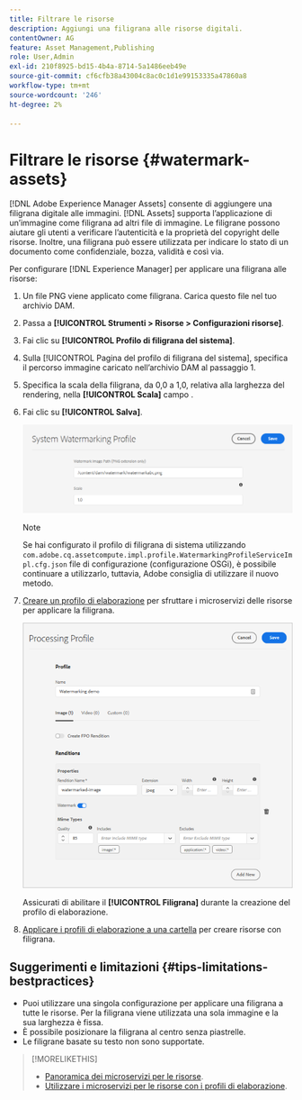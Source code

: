 ```yaml
---
title: Filtrare le risorse
description: Aggiungi una filigrana alle risorse digitali.
contentOwner: AG
feature: Asset Management,Publishing
role: User,Admin
exl-id: 210f8925-bd15-4b4a-8714-5a1486eeb49e
source-git-commit: cf6cfb38a43004c8ac0c1d1e99153335a47860a8
workflow-type: tm+mt
source-wordcount: '246'
ht-degree: 2%

---
```


# Filtrare le risorse {#watermark-assets}

[!DNL Adobe Experience Manager Assets] consente di aggiungere una filigrana digitale alle immagini. [!DNL Assets] supporta l’applicazione di un’immagine come filigrana ad altri file di immagine. Le filigrane possono aiutare gli utenti a verificare l’autenticità e la proprietà del copyright delle risorse. Inoltre, una filigrana può essere utilizzata per indicare lo stato di un documento come confidenziale, bozza, validità e così via.

Per configurare [!DNL Experience Manager] per applicare una filigrana alle risorse:

1. Un file PNG viene applicato come filigrana. Carica questo file nel tuo archivio DAM.

1. Passa a **[!UICONTROL Strumenti > Risorse > Configurazioni risorse]**.

1. Fai clic su **[!UICONTROL Profilo di filigrana del sistema]**.

1. Sulla [!UICONTROL Pagina del profilo di filigrana del sistema], specifica il percorso immagine caricato nell’archivio DAM al passaggio 1.

1. Specifica la scala della filigrana, da 0,0 a 1,0, relativa alla larghezza del rendering, nella **[!UICONTROL Scala]** campo .

1. Fai clic su **[!UICONTROL Salva]**.

   ![Rilevamento duplicazione risorse](assets/system-watermarking-profile.png)

   >[!NOTE]
   >
   >Se hai configurato il profilo di filigrana di sistema utilizzando `com.adobe.cq.assetcompute.impl.profile.WatermarkingProfileServiceImpl.cfg.json` file di configurazione (configurazione OSGi), è possibile continuare a utilizzarlo, tuttavia, Adobe consiglia di utilizzare il nuovo metodo.


1. [Creare un profilo di elaborazione](/help/assets/asset-microservices-configure-and-use.md#create-custom-profile) per sfruttare i microservizi delle risorse per applicare la filigrana.

   ![Profilo di elaborazione delle risorse per creare una filigrana](assets/watermark-processing-profile.png)

   Assicurati di abilitare il **[!UICONTROL Filigrana]** durante la creazione del profilo di elaborazione.

1. [Applicare i profili di elaborazione a una cartella](/help/assets/asset-microservices-configure-and-use.md#use-profiles) per creare risorse con filigrana.

## Suggerimenti e limitazioni {#tips-limitations-bestpractices}

* Puoi utilizzare una singola configurazione per applicare una filigrana a tutte le risorse. Per la filigrana viene utilizzata una sola immagine e la sua larghezza è fissa.
* È possibile posizionare la filigrana al centro senza piastrelle.
* Le filigrane basate su testo non sono supportate.

>[!MORELIKETHIS]
>
>* [Panoramica dei microservizi per le risorse](/help/assets/asset-microservices-overview.md).
>* [Utilizzare i microservizi per le risorse con i profili di elaborazione](/help/assets/asset-microservices-configure-and-use.md).

